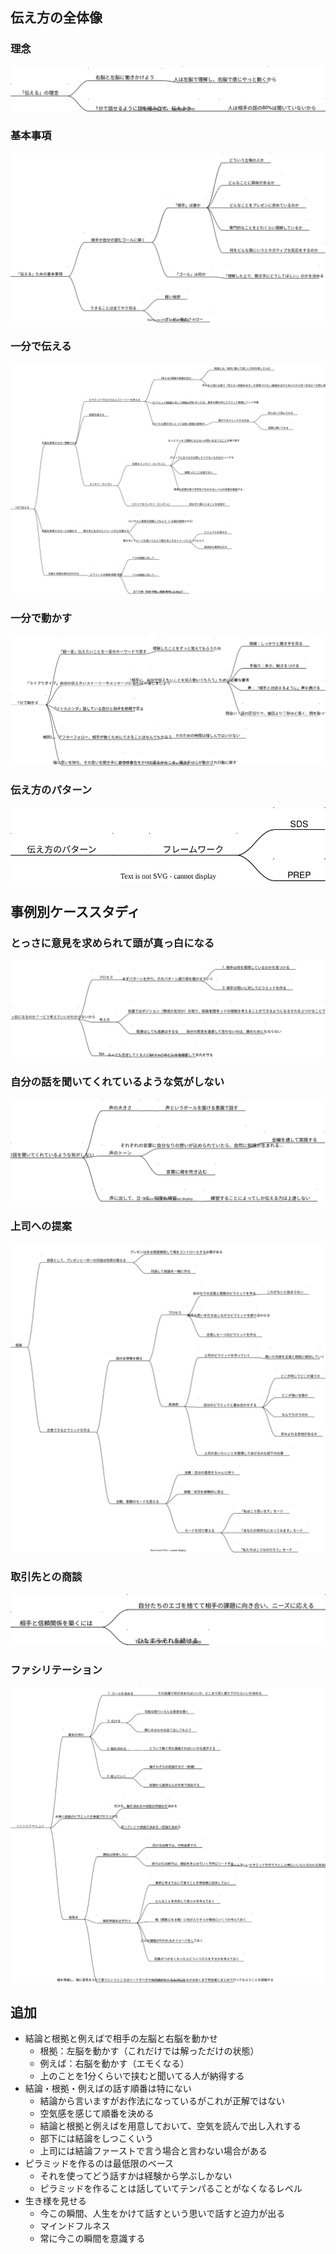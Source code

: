 ## 伝え方の全体像
### 理念
![理念](./images/main1.drawio.svg)

### 基本事項
![基本事項](./images/main2.drawio.svg)

### 一分で伝える
![伝える](./images/main3.drawio.svg)

### 一分で動かす
![動かす](./images/main4.drawio.svg)

### 伝え方のパターン
![伝え方のパターン](./images/main5.drawio.svg)


## 事例別ケーススタディ
### とっさに意見を求められて頭が真っ白になる
![case1](./images/case1.drawio.svg)

### 自分の話を聞いてくれているような気がしない
![case2](./images/case2.drawio.svg)

### 上司への提案
![case3](./images/case3.drawio.svg)

### 取引先との商談
![case4](./images/case4.drawio.svg)

### ファシリテーション
![case5](./images/case5.drawio.svg)

## 追加
- 結論と根拠と例えばで相手の左脳と右脳を動かせ
  - 根拠：左脳を動かす（これだけでは解っただけの状態）
  - 例えば：右脳を動かす（エモくなる）
  - 上のことを1分くらいで挟むと聞いてる人が納得する
- 結論・根拠・例えばの話す順番は特にない
  - 結論から言いますがお作法になっているがこれが正解ではない
  - 空気感を感じて順番を決める
  - 結論と根拠と例えばを用意しておいて、空気を読んで出し入れする
  - 部下には結論をしつこくいう
  - 上司には結論ファーストで言う場合と言わない場合がある
- ピラミッドを作るのは最低限のベース
  - それを使ってどう話すかは経験から学ぶしかない
  - ピラミッドを作ることは話していてテンパることがなくなるレベル
- 生き様を見せる
  - 今この瞬間、人生をかけて話すという思いで話すと迫力が出る
  - マインドフルネス
  - 常に今この瞬間を意識する
